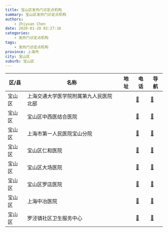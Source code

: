 ```yaml
---
title: 宝山区发热门诊定点机构
summary: 宝山区发热门诊定点机构
authors: 
    - Zhiyuan Chen
date: 2020-01-28 02:27:16
categories: 
    - 发热门诊定点机构
tags: 
    - 发热门诊定点机构
province: 上海市
city: 宝山区
suburb: 宝山区
---
```


|  区/县  |  名称  |  地址  |  电话  |  导航  |
|------|-------|------|------|------|
|  宝山区  |  上海交通大学医学院附属第九人民医院北部  |    |  [🧭](https://ditu.amap.com/search?query=上海交通大学医学院附属第九人民医院北部)  |  [🧭](https://ditu.amap.com/search?query=上海交通大学医学院附属第九人民医院北部)  
|  宝山区  |  宝山区中西医结合医院  |    |  [🧭](https://ditu.amap.com/search?query=宝山区中西医结合医院)  |  [🧭](https://ditu.amap.com/search?query=宝山区中西医结合医院)  
|  宝山区  |  上海市第一人民医院宝山分院  |    |  [🧭](https://ditu.amap.com/search?query=上海市第一人民医院宝山分院)  |  [🧭](https://ditu.amap.com/search?query=上海市第一人民医院宝山分院)  
|  宝山区  |  宝山区仁和医院  |    |  [🧭](https://ditu.amap.com/search?query=宝山区仁和医院)  |  [🧭](https://ditu.amap.com/search?query=宝山区仁和医院)  
|  宝山区  |  宝山区大场医院  |    |  [🧭](https://ditu.amap.com/search?query=宝山区大场医院)  |  [🧭](https://ditu.amap.com/search?query=宝山区大场医院)  
|  宝山区  |  宝山区罗店医院  |    |  [🧭](https://ditu.amap.com/search?query=宝山区罗店医院)  |  [🧭](https://ditu.amap.com/search?query=宝山区罗店医院)  
|  宝山区  |  上海中冶医院  |    |  [🧭](https://ditu.amap.com/search?query=上海中冶医院)  |  [🧭](https://ditu.amap.com/search?query=上海中冶医院)  
|  宝山区  |  罗泾镇社区卫生服务中心  |    |  [🧭](https://ditu.amap.com/search?query=罗泾镇社区卫生服务中心)  |  [🧭](https://ditu.amap.com/search?query=罗泾镇社区卫生服务中心)  

